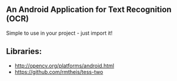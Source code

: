 ## An Android Application for Text Recognition (OCR)

Simple to use in your project - just import it!

## Libraries:

- http://opencv.org/platforms/android.html
- https://github.com/rmtheis/tess-two



